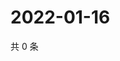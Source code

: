 # 2022-01-16

共 0 条

<!-- BEGIN WEIBO -->
<!-- 最后更新时间 Sun Jan 16 2022 18:00:55 GMT+0800 (China Standard Time) -->

<!-- END WEIBO -->
